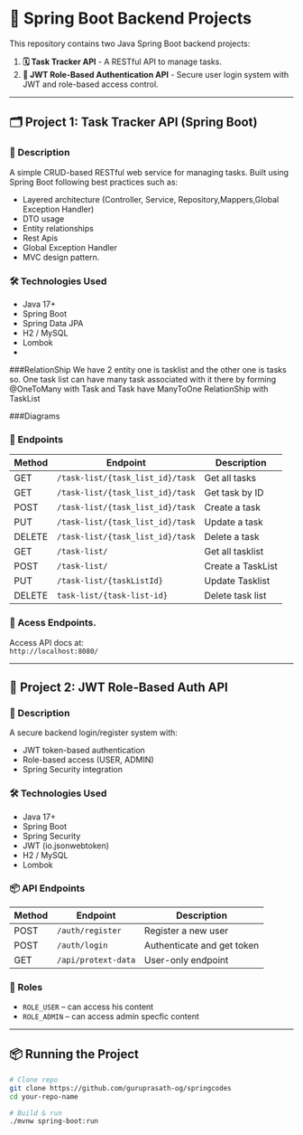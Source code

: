 # 🚀 Spring Boot Backend Projects

This repository contains two Java Spring Boot backend projects:

1. **🗓 Task Tracker API** - A RESTful API to manage tasks.
2. **🔐 JWT Role-Based Authentication API** - Secure user login system with JWT and role-based access control.

---

## 🗂 Project 1: Task Tracker API (Spring Boot)

### 📌 Description
A simple CRUD-based RESTful web service for managing tasks. Built using Spring Boot following best practices such as:
- Layered architecture (Controller, Service, Repository,Mappers,Global Exception Handler)
- DTO usage
- Entity relationships
- Rest Apis
- Global Exception Handler
- MVC design pattern.

### 🛠 Technologies Used
- Java 17+
- Spring Boot
- Spring Data JPA
- H2 / MySQL
- Lombok
- 
###RelationShip
We have 2 entity one is tasklist and the other one is tasks so. One task list can have many task associated with it
there by forming @OneToMany with Task and Task have ManyToOne RelationShip with TaskList


###Diagrams
### 🔁 Endpoints

| Method | Endpoint         | Description         |
|--------|------------------|---------------------|
| GET    | `/task-list/{task_list_id}/task`         | Get all tasks       |
| GET    | `/task-list/{task_list_id}/task`    | Get task by ID      |
| POST   | `/task-list/{task_list_id}/task`        | Create a task       |
| PUT    | `/task-list/{task_list_id}/task`    | Update a task       |
| DELETE | `/task-list/{task_list_id}/task`    | Delete a task       |
| GET    | `/task-list/`     | Get all tasklist    |
| POST   |`/task-list/`      | Create a TaskList   |
| PUT    |`/task-list/{taskListId}` | Update Tasklist     |
|DELETE |`task-list/{task-list-id}`|Delete task list|

### 🔗 Acess Endpoints.
Access API docs at:  
`http://localhost:8080/`

---

## 🔐 Project 2: JWT Role-Based Auth API

### 📌 Description
A secure backend login/register system with:
- JWT token-based authentication
- Role-based access (USER, ADMIN)
- Spring Security integration

### 🛠 Technologies Used
- Java 17+
- Spring Boot
- Spring Security
- JWT (io.jsonwebtoken)
- H2 / MySQL
- Lombok

### 📦 API Endpoints

| Method | Endpoint        | Description                |
|--------|-----------------|----------------------------|
| POST   | `/auth/register`| Register a new user        |
| POST   | `/auth/login`   | Authenticate and get token |
| GET    | `/api/protext-data`    | User-only endpoint         |

### 🔐 Roles
- `ROLE_USER` – can access his content
- `ROLE_ADMIN` – can access admin specfic content

---

## 📦 Running the Project

```bash
# Clone repo
git clone https://github.com/guruprasath-og/springcodes
cd your-repo-name

# Build & run
./mvnw spring-boot:run

